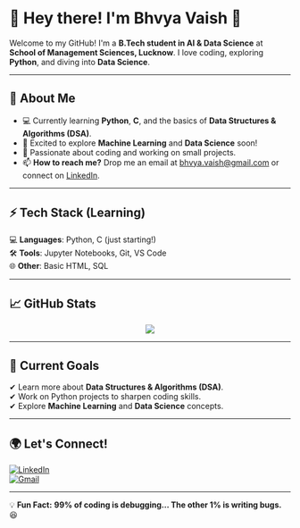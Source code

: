 # 👋 Hey there! I'm Bhvya Vaish 🌟  
Welcome to my GitHub! I'm a **B.Tech student in AI & Data Science** at **School of Management Sciences, Lucknow**. I love coding, exploring **Python**, and diving into **Data Science**.  

---

## 🔭 About Me  
- 💻 Currently learning **Python**, **C**, and the basics of **Data Structures & Algorithms (DSA)**.  
- 🌱 Excited to explore **Machine Learning** and **Data Science** soon!  
- 🚀 Passionate about coding and working on small projects.  
- 📫 **How to reach me?** Drop me an email at [bhvya.vaish@gmail.com](mailto:bhvya.vaish@gmail.com) or connect on [LinkedIn](https://www.linkedin.com/in/bhvya-vaish).  

---

## ⚡ Tech Stack (Learning)  
💻 **Languages**: Python, C (just starting!)  
🛠 **Tools**: Jupyter Notebooks, Git, VS Code  
🌐 **Other**: Basic HTML, SQL  

---

## 📈 GitHub Stats  
<p align="center">
  <img src="https://github-readme-stats.vercel.app/api?username=BhvyaCodes&show_icons=true&hide_title=true&count_private=true&theme=radical" />
</p>

---

## 🎯 Current Goals  
✔ Learn more about **Data Structures & Algorithms (DSA)**.  
✔ Work on Python projects to sharpen coding skills.  
✔ Explore **Machine Learning** and **Data Science** concepts.  

---

## 🌍 Let's Connect!  
[![LinkedIn](https://img.shields.io/badge/LinkedIn-Connect-blue?style=flat&logo=linkedin)](https://www.linkedin.com/in/bhvya-vaish)  
[![Gmail](https://img.shields.io/badge/Email-Contact-red?style=flat&logo=gmail)](mailto:bhvya.vaish@gmail.com)  

---

💡 **Fun Fact:** **99% of coding is debugging… The other 1% is writing bugs.** 😆  
